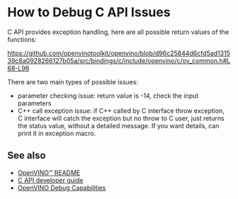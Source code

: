 # How to Debug C API Issues

C API provides exception handling, here are all possible return values of the functions:

https://github.com/openvinotoolkit/openvino/blob/d96c25844d6cfd5ad131539c8a0928266127b05a/src/bindings/c/include/openvino/c/ov_common.h#L68-L96

There are two main types of possible issues:
* parameter checking issue: return value is -14, check the input parameters
* C++ call exception issue: if C++ called by C interface throw exception, C interface will catch the exception but no throw to C user, just returns the status value, without a detailed message. If you want details, can print it in exception macro.

 ## See also
 * [OpenVINO™ README](../../../../README.md)
 * [C API developer guide](../README.md)
 * [OpenVINO Debug Capabilities](../../../../docs/dev/debug_capabilities.md)
